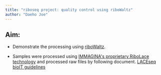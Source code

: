 ```yaml
---
title: "riboseq project: quality control using riboWaltz"
author: "Daeho Joe"
---
```


## Aim:

* Demonstrate the processing using [riboWaltz](https://github.com/LabTranslationalArchitectomics/riboWaltz).

* Samples were processed using [IMMAGINA's proprietary RiboLace technology](https://immaginabiotech.com/) and processed raw files by following document. [LACEseq bioIT guidelines](https://immaginabiotech.com/storage/2022/10/24/378bdb72845722f9db650562abadf0981d57f5f3.pdf)

